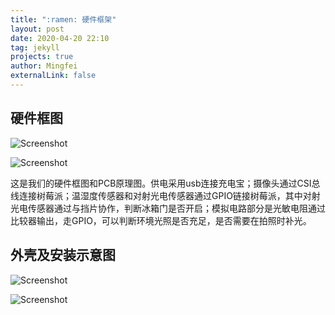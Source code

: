 ```yaml
---
title: ":ramen: 硬件框架"
layout: post
date: 2020-04-20 22:10
tag: jekyll
projects: true
author: Mingfei
externalLink: false
---
```


<!-----
title: ":ramen: Indigo, minimalist jekyll theme"
layout: post
date: 2016-01-23 22:10
tag: jekyll
image: https://sergiokopplin.github.io/indigo/assets/images/jekyll-logo-light-solid.png
headerImage: true
projects: true
hidden: true # don't count this post in blog pagination
description: "This is a simple and minimalist template for Jekyll for those who likes to eat noodles."
category: project
author: johndoe
externalLink: false
----->


<!-----
title: ":ramen: 系统框架"
layout: post
date: 2020-03-01 22:10
tag: jekyll
image: https://sergiokopplin.github.io/indigo/assets/images/jekyll-logo-light-solid.png
headerImage: true
projects: true
hidden: true # don't count this post in blog pagination
description: "This is a simple and minimalist template for Jekyll for those who likes to eat noodles."
category: project
author: johndoe
externalLink: false
----->

<!-----
title: "系统框架"
layout: post
date: 2021-03-01 22:10
tag: jekyll
image: https://sergiokopplin.github.io/indigo/assets/images/jekyll-logo-light-solid.png
headerImage: true
projects: true
hidden: true # don't count this post in blog pagination
description: "This is a simple and minimalist template for Jekyll for those who likes to eat noodles."
category: project
author: johndoe
externalLink: false
----->


## 硬件框图
<!--![Screenshot](https://github.com/guoriyue/intelligent_hardware/tree/master/assets/images/pcb.png)

![Screenshot](https://github.com/guoriyue/intelligent_hardware/tree/master/assets/images/pcby.png)


-->

![Screenshot](https://guoriyue.github.io/intelligent_hardware/assets/images/pcb.png)


![Screenshot](https://guoriyue.github.io/intelligent_hardware/assets/images/pcby.png)


这是我们的硬件框图和PCB原理图。供电采用usb连接充电宝；摄像头通过CSI总线连接树莓派；温湿度传感器和对射光电传感器通过GPIO链接树莓派，其中对射光电传感器通过与挡片协作，判断冰箱门是否开启；模拟电路部分是光敏电阻通过比较器输出，走GPIO，可以判断环境光照是否充足，是否需要在拍照时补光。


## 外壳及安装示意图
<!--![Screenshot](https://github.com/guoriyue/intelligent_hardware/tree/master/assets/images/pcbk1.png)


![Screenshot](https://github.com/guoriyue/intelligent_hardware/tree/master/assets/images/pcbk2.png)

-->

![Screenshot](https://guoriyue.github.io/intelligent_hardware/assets/images/pcbk1.png)

![Screenshot](https://guoriyue.github.io/intelligent_hardware/assets/images/pcbk2.png)


<!-----

What has inside?

- Gulp
- BrowserSync
- Stylus
- SVG
- Travis
- No JS
- [98/100](https://developers.google.com/speed/pagespeed/insights/?url=http%3A%2F%2Fsergiokopplin.github.io%2Findigo%2F)

---

[Check it out](https://sergiokopplin.github.io/indigo/) here.
If you need some help, just [tell me](https://github.com/sergiokopplin/indigo/issues).
-->
